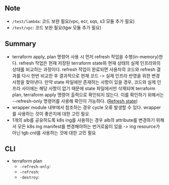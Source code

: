 ## Note
- `/test/lambda`: 코드 보완 필요(vpc, ecr, sqs, s3 모듈 추가 필요)
- `/test/vpc`: 코드 보완 필요(tgw 모듈 추가 필요)

## Summary
- terraform apply, plan 명령어 사용 시 먼저 refresh 작업을 수행(in-memory)한다. refresh 작업은 현재 저장된 terraform state와 현재 상태의 실제 인프라와의 상태를 비교하는 과정이다. refresh 작업이 완료되면 사용자의 코드와 refresh 결과를 다시 한번 비교한 후 결과적으로 현재 코드 -> 실제 인프라 반영을 위한 변경 사항을 찾아낸다. 만약 state 파일에만 존재하는 사항이 있을 경우, 코드와 실제 인프라 사이에는 해당 사항이 없기 때문에 state 파일에서만 삭제되며 terraform plan, terraform apply 명령어 출력으로 확인되지 않는다. 이를 확인하기 위해서는 --refresh-only 명령어를 사용해 확인이 가능하다. ([Refresh state](https://developer.hashicorp.com/terraform/tutorials/state/refresh))
- wrapper module 내부에서 참조하는 경우 cycle 오류 발생할 수 있다. wrapper를 사용하는 것이 좋은지에 대한 고민 필요
- 1개의 alb를 공유하도록 k8s ing를 사용하는 경우 alb의 attribute를 변경하기 위해서 모든 k8s ing manifest를 변경해야하는 번거로움이 있음 -> ing resource가 아닌 tgb crd를 사용하는 것에 대한 고민 필요

## CLI
- terraform plan
    - `-refresh-only`:
    - `-refresh`:
    - `-destroy`: